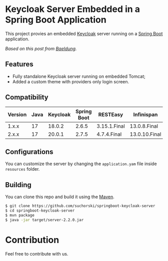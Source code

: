 # Keycloak Server Embedded in a Spring Boot Application

This project provies an embedded [Keycloak](https://www.keycloak.org) server running on a [Spring Boot](https://spring.io/projects/spring-boot) application.

_Based on this post from [Baeldung](https://www.baeldung.com/keycloak-embedded-in-spring-boot-app)._

## Features

- Fully standalone Keycloak server running on embedded Tomcat;
- Added a custom theme with providers only login screen.

## Compatibility

| Version | Java | Keycloak | Spring Boot | RESTEasy | Infinispan |
| - | - | - | - | - | - |
| 1.x.x | 17 | 18.0.2 | 2.6.5 | 3.15.1.Final | 13.0.8.Final |
| 2.x.x | 17 | 20.0.1 | 2.7.5 | 4.7.4.Final | 13.0.10.Final |

## Configurations

You can customize the server by changing the `application.yam` file inside `resources` folder.

## Building

You can clone this repo and build it using the [Maven](https://maven.apache.org/).

```bash
$ git clone https://github.com/suchorski/springboot-keycloak-server
$ cd springboot-keycloak-server
$ mvn package
$ java -jar target/server-2.2.0.jar
```

# Contribution

Feel free to contribute with us.